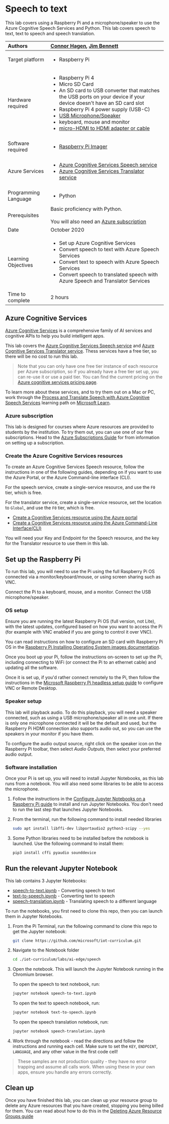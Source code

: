 # Speech to text

This lab covers using a Raspberry Pi and a microphone/speaker to use the Azure Cognitive Speech Services and Python. This lab covers speech to text, text to speech and speech translation.

| Authors | [Connor Hagen](https://github.com/chagen24), [Jim Bennett](https://github.com/JimBobBennett) |
|:---|:---|
| Target platform   | <ul><li>Raspberry Pi</li></ul> |
| Hardware required | <ul><li>Raspberry Pi 4</li><li>Micro SD Card</li><li>An SD card to USB converter that matches the USB ports on your device if your device doesn't have an SD card slot</li><li>Raspberry Pi 4 power supply (USB-C)</li><li>[USB Microphone/Speaker](https://www.amazon.com/USB-Speakerphone-Conference-Business-Microphones/dp/B07Q3D7F8S)</li><li>keyboard, mouse and monitor</li><li>[micro-HDMI to HDMI adapter or cable](https://www.raspberrypi.org/products/micro-hdmi-to-standard-hdmi-a-cable/)</li></ul> |
| Software required | <ul><li>[Raspberry Pi Imager](https://www.raspberrypi.org/downloads/)</li></ul> |
| Azure Services | <ul><li>[Azure Cognitive Services Speech service](https://azure.microsoft.com/services/cognitive-services/speech-services/?WT.mc_id=iotcurriculum-github-jabenn)</li><li>[Azure Cognitive Services Translator service](https://azure.microsoft.com/services/cognitive-services/translator/?WT.mc_id=iotcurriculum-github-jabenn)</li></ul>|
| Programming Language | <ul><li>Python</li></ul> |
| Prerequisites | Basic proficiency with Python.<br><br>You will also need an [Azure subscription](https://github.com/microsoft/iot-curriculum/tree/main/labs/ai-edge/ocr#azure-subscription) |
| Date | October 2020 |
| Learning Objectives | <ul><li>Set up Azure Cognitive Services</li><li>Convert speech to text with Azure Speech Services</li><li>Convert text to speech with Azure Speech Services</li><li>Convert speech to translated speech with Azure Speech and Translator Services</li></ul> |
| Time to complete | 2 hours |

## Azure Cognitive Services

[Azure Cognitive Services](https://azure.microsoft.com/services/cognitive-services/?WT.mc_id=iotcurriculum-github-jabenn) is a comprehensive family of AI services and cognitive APIs to help you build intelligent apps.

This lab covers the [Azure Cognitive Services Speech service](https://azure.microsoft.com/services/cognitive-services/speech-services/?WT.mc_id=iotcurriculum-github-jabenn) and [Azure Cognitive Services Translator service](https://azure.microsoft.com/services/cognitive-services/translator/?WT.mc_id=iotcurriculum-github-jabenn). Thess services have a free tier, so there will be no cost to run this lab.

> Note that you can only have one free tier instance of each resource per Azure subscription, so if you already have a free tier set up, you can re-use it or use a paid tier. You can find the current pricing on the [Azure cognitive services pricing page](https://azure.microsoft.com/pricing/details/cognitive-services/?WT.mc_id=iotcurriculum-github-jabenn).

To learn more about these services, and to try them out on a Mac or PC, work through the [Process and Translate Speech with Azure Cognitive Speech Services](https://docs.microsoft.com/learn/paths/process-translate-speech-azure-cognitive-speech-services/?WT.mc_id=iotcurriculum-github-jabenn) learning path on [Microsoft Learn](https://docs.microsoft.com/learn?WT.mc_id=iotcurriculum-github-jabenn).

### Azure subscription

This lab is designed for courses where Azure resources are provided to students by the institution. To try them out, you can use one of our free subscriptions. Head to the [Azure Subscriptions Guide](../../../azure-subscription.md) for from information on setting up a subscription.

### Create the Azure Cognitive Services resources

To create an Azure Cognitive Services Speech resource, follow the instructions in one of the following guides, depending on if you want to use the Azure Portal, or the Azure Command-line interface (CLI).

For the speech service, create a single-service resource, and use the `F0` tier, which is free.

For the translator service, create a single-service resource, set the location to `Global`, and use the `F0` tier, which is free.

* [Create a Cognitive Services resource using the Azure portal](https://docs.microsoft.com/azure/cognitive-services/cognitive-services-apis-create-account?tabs=multiservice%2Cwindows&WT.mc_id=iotcurriculum-github-jabenn)
* [Create a Cognitive Services resource using the Azure Command-Line Interface(CLI)](https://docs.microsoft.com/azure/cognitive-services/cognitive-services-apis-create-account-cli?tabs=windows&WT.mc_id=iotcurriculum-github-jabenn)

You will need your Key and Endpoint for the Speech resource, and the key for the Translator resource to use them in this lab.

## Set up the Raspberry Pi

To run this lab, you will need to use the Pi using the full Raspberry Pi OS connected via a monitor/keyboard/mouse, or using screen sharing such as VNC.

Connect the Pi to a keyboard, mouse, and a monitor. Connect the USB microphone/speaker.

### OS setup

Ensure you are running the latest Raspberry Pi OS (full version, not Lite), with the latest updates, configured based on how you want to access the Pi (for example with VNC enabled if you are going to control it over VNC).

You can read instructions on how to configure an SD card with Raspberry Pi OS in the [Raspberry Pi Installing Operating System images documentation](https://www.raspberrypi.org/documentation/installation/installing-images/).

Once you boot up your Pi, follow the instructions on-screen to set up the Pi, including connecting to WiFi (or connect the Pi to an ethernet cable) and updating all the software.

Once it is set up, if you'd rather connect remotely to the Pi, then follow the instructions in the [Microsoft Raspberry Pi headless setup guide](https://github.com/microsoft/rpi-resources/tree/master/headless-setup#remote-desktop) to configure VNC or Remote Desktop.

### Speaker setup

This lab will playback audio. To do this playback, you will need a speaker connected, such as using a USB microphone/speaker all in one unit. If there is only one microphone connected it will be the default and used, but the Raspberry Pi HDMI connection also supports audio out, so you can use the speakers in your monitor if you have them.

To configure the audio output source, right click on the speaker icon on the Raspberry Pi toolbar, then select *Audio Outputs*, then select your preferred audio output.

### Software installation

Once your Pi is set up, you will need to install Jupyter Notebooks, as this lab runs from a notebook. You will also need some libraries to be able to access the microphone.

1. Follow the instructions in the [Configure Jupyter Notebooks on a Raspberry Pi guide](../../../../devices/configure-jupyter-notebooks-raspberry-pi.md) to install and run Jupyter Notebooks. You don't need to run the last step that launches Jupyter Notebooks.

1. From the terminal, run the following command to install needed libraries

    ```sh
    sudo apt install libffi-dev libportaudio2 python3-scipy --yes
    ```

1. Some Python libraries need to be installed before the notebook is launched. Use the following command to install them:

    ```sh
    pip3 install cffi pyaudio sounddevice
    ```

## Run the relevant Jupyter Notebook

This lab contains 3 Jupyter Notebooks:

* [speech-to-text.ipynb](./speech-to-text.ipynb) - Converting speech to text
* [text-to-speech.ipynb](./text-to-speech.ipynb) - Converting text to speech
* [speech-translation.ipynb](./speech-translation.ipynb) - Translating speech to a different language

To run the notebooks, you first need to clone this repo, then you can launch them in Jupyter Notebooks.

1. From the Pi Terminal, run the following command to clone this repo to get the Jupyter notebook:

    ```sh
    git clone https://github.com/microsoft/iot-curriculum.git
    ```

1. Navigate to the Notebook folder

    ```sh
    cd ./iot-curriculum/labs/ai-edge/speech
    ```

1. Open the notebook. This will launch the Jupyter Notebook running in the Chromium browser.

    To open the speech to text notebook, run:

    ```sh
    jupyter notebook speech-to-text.ipynb
    ```

    To open the text to speech notebook, run:

    ```sh
    jupyter notebook text-to-speech.ipynb
    ```

    To open the speech translation notebook, run:

    ```sh
    jupyter notebook speech-translation.ipynb
    ```

1. Work through the notebook - read the directions and follow the instructions and running each cell. Make sure to set the `KEY`, `ENDPOINT`, `LANGUAGE`, and any other value in the first code cell!

> These samples are not production quality - they have no error trapping and assume all calls work. When using these in your own apps, ensure you handle any errors correctly.

## Clean up

Once you have finished this lab, you can clean up your resource group to delete any Azure resources that you have created, stopping you being billed for them. You can read about how to do this in the [Deleting Azure Resource Groups guide](https://docs.microsoft.com/azure/azure-resource-manager/management/manage-resource-groups-portal?WT.mc_id=iotcurriculum-github-jabenn#delete-resource-groups)
